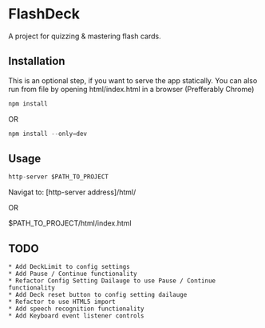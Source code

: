 # FlashDeck #

A project for quizzing & mastering flash cards.

## Installation ##

This is an optional step, if you want to serve the app statically.
You can also run from file by opening html/index.html in a browser (Prefferably Chrome)

```dart
npm install
```

OR

```dart
npm install --only=dev
```

## Usage ##

```dart
http-server $PATH_TO_PROJECT
```
Navigat to: [http-server address]/html/

OR

$PATH_TO_PROJECT/html/index.html

## TODO ##

    * Add DeckLimit to config settings
    * Add Pause / Continue functionality
    * Refactor Config Setting Dailauge to use Pause / Continue functionality
    * Add Deck reset button to config setting dailauge
    * Refactor to use HTML5 import
    * Add speech recognition functionality
    * Add Keyboard event listener controls